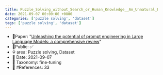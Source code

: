 ```yaml
---
title: Puzzle_Solving_without_Search_or_Human_Knowledge__An_Unnatural_Language_Approach
date: 2021-09-07 00:00:00 +0800
categories: ['puzzle solving', 'dataset']
tags: ['puzzle solving', 'dataset']
---
```


- 📙Paper: "[Unleashing the potential of prompt engineering in Large Language Models: a comprehensive review](https://www.semanticscholar.org/paper/Unleashing-the-potential-of-prompt-engineering-in-a-Chen-Zhang/595c8d39a6155354fd7d8f62a4441be5c82e68da)"
- 🔑Public: ✅
- ⚲ area: Puzzle solving, Dataset
- 📅 Date: 2021-09-07
- 🔎 Taxonomy: fine-tuning
- 📝 #References: 33
